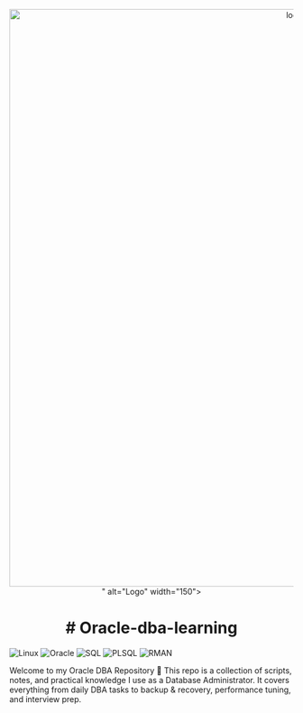 <p align="center">
  <img src="<img width="1024" height="1024" alt="logo png" src="https://github.com/user-attachments/assets/553fd8c7-f5e2-44f4-a904-ef5a468dbdca" />" alt="Logo" width="150">
</p>

<h1 align="center"> # Oracle-dba-learning </h1>

![Linux](https://img.shields.io/badge/Linux-Server-black?logo=linux&logoColor=white)
![Oracle](https://img.shields.io/badge/Oracle-Database-red?logo=oracle&logoColor=white)
![SQL](https://img.shields.io/badge/SQL-Structured%20Query%20Language-blue?logo=sqlite&logoColor=white)
![PLSQL](https://img.shields.io/badge/PL%2FSQL-Programming-green?logo=oracle&logoColor=white)
![RMAN](https://img.shields.io/badge/RMAN-Backup%20%26%20Recovery-orange?logo=databricks&logoColor=white)


Welcome to my Oracle DBA Repository 🚀
This repo is a collection of scripts, notes, and practical knowledge I use as a Database Administrator.
It covers everything from daily DBA tasks to backup & recovery, performance tuning, and interview prep.
